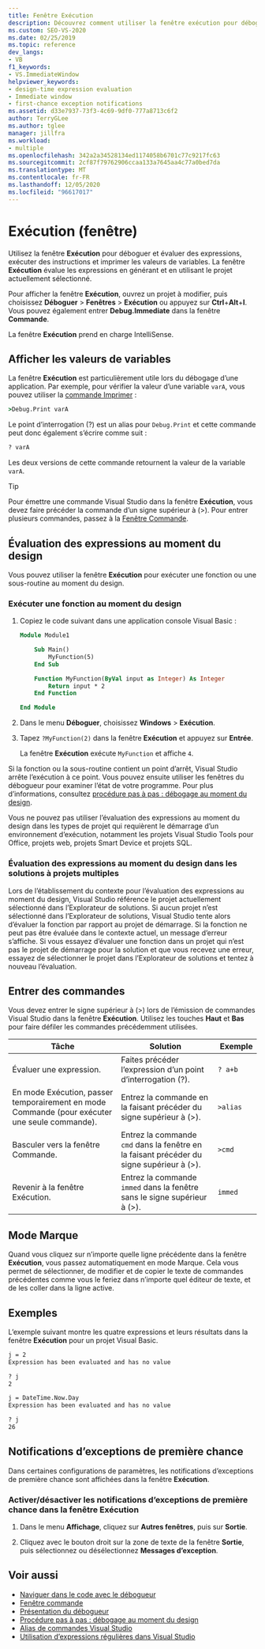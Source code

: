 ```yaml
---
title: Fenêtre Exécution
description: Découvrez comment utiliser la fenêtre exécution pour déboguer et évaluer des expressions, exécuter des instructions et imprimer des valeurs de variables.
ms.custom: SEO-VS-2020
ms.date: 02/25/2019
ms.topic: reference
dev_langs:
- VB
f1_keywords:
- VS.ImmediateWindow
helpviewer_keywords:
- design-time expression evaluation
- Immediate window
- first-chance exception notifications
ms.assetid: d33e7937-73f3-4c69-9df0-777a8713c6f2
author: TerryGLee
ms.author: tglee
manager: jillfra
ms.workload:
- multiple
ms.openlocfilehash: 342a2a34528134ed1174058b6701c77c9217fc63
ms.sourcegitcommit: 2cf87f79762906ccaa133a7645aa4c77a0bed7da
ms.translationtype: MT
ms.contentlocale: fr-FR
ms.lasthandoff: 12/05/2020
ms.locfileid: "96617017"
---
```

# <a name="immediate-window"></a>Exécution (fenêtre)

Utilisez la fenêtre **Exécution** pour déboguer et évaluer des expressions, exécuter des instructions et imprimer les valeurs de variables. La fenêtre **Exécution** évalue les expressions en générant et en utilisant le projet actuellement sélectionné.

Pour afficher la fenêtre **Exécution**, ouvrez un projet à modifier, puis choisissez **Déboguer** > **Fenêtres** > **Exécution** ou appuyez sur **Ctrl**+**Alt**+**I**. Vous pouvez également entrer **Debug.Immediate** dans la fenêtre **Commande**.

La fenêtre **Exécution** prend en charge IntelliSense.

## <a name="display-the-values-of-variables"></a>Afficher les valeurs de variables

La fenêtre **Exécution** est particulièrement utile lors du débogage d’une application. Par exemple, pour vérifier la valeur d’une variable `varA`, vous pouvez utiliser la [commande Imprimer](../../ide/reference/print-command.md) :

```cmd
>Debug.Print varA
```

Le point d’interrogation (?) est un alias pour `Debug.Print` et cette commande peut donc également s’écrire comme suit :

```cmd
? varA
```

Les deux versions de cette commande retournent la valeur de la variable `varA`.

> [!TIP]
> Pour émettre une commande Visual Studio dans la fenêtre **Exécution**, vous devez faire précéder la commande d’un signe supérieur à (>). Pour entrer plusieurs commandes, passez à la [Fenêtre Commande](command-window.md).

## <a name="design-time-expression-evaluation"></a>Évaluation des expressions au moment du design

Vous pouvez utiliser la fenêtre **Exécution** pour exécuter une fonction ou une sous-routine au moment du design.

### <a name="execute-a-function-at-design-time"></a>Exécuter une fonction au moment du design

1. Copiez le code suivant dans une application console Visual Basic :

   ```vb
   Module Module1

       Sub Main()
           MyFunction(5)
       End Sub

       Function MyFunction(ByVal input as Integer) As Integer
           Return input * 2
       End Function

   End Module
   ```

2. Dans le menu **Déboguer**, choisissez **Windows** > **Exécution**.

3. Tapez `?MyFunction(2)` dans la fenêtre **Exécution** et appuyez sur **Entrée**.

    La fenêtre **Exécution** exécute `MyFunction` et affiche `4`.

Si la fonction ou la sous-routine contient un point d’arrêt, Visual Studio arrête l’exécution à ce point. Vous pouvez ensuite utiliser les fenêtres du débogueur pour examiner l’état de votre programme. Pour plus d’informations, consultez [procédure pas à pas : débogage au moment du design](../../debugger/walkthrough-debugging-at-design-time.md).

Vous ne pouvez pas utiliser l’évaluation des expressions au moment du design dans les types de projet qui requièrent le démarrage d’un environnement d’exécution, notamment les projets Visual Studio Tools pour Office, projets web, projets Smart Device et projets SQL.

### <a name="design-time-expression-evaluation-in-multi-project-solutions"></a>Évaluation des expressions au moment du design dans les solutions à projets multiples

Lors de l’établissement du contexte pour l’évaluation des expressions au moment du design, Visual Studio référence le projet actuellement sélectionné dans l’Explorateur de solutions. Si aucun projet n’est sélectionné dans l’Explorateur de solutions, Visual Studio tente alors d’évaluer la fonction par rapport au projet de démarrage. Si la fonction ne peut pas être évaluée dans le contexte actuel, un message d’erreur s’affiche. Si vous essayez d’évaluer une fonction dans un projet qui n’est pas le projet de démarrage pour la solution et que vous recevez une erreur, essayez de sélectionner le projet dans l’Explorateur de solutions et tentez à nouveau l’évaluation.

## <a name="enter-commands"></a>Entrer des commandes

Vous devez entrer le signe supérieur à (>) lors de l’émission de commandes Visual Studio dans la fenêtre **Exécution**. Utilisez les touches **Haut** et **Bas** pour faire défiler les commandes précédemment utilisées.

|Tâche|Solution| Exemple|
|----------|--------------|-------------|
|Évaluer une expression.|Faites précéder l’expression d’un point d’interrogation (?).|`? a+b`|
|En mode Exécution, passer temporairement en mode Commande (pour exécuter une seule commande).|Entrez la commande en la faisant précéder du signe supérieur à (>).|`>alias`|
|Basculer vers la fenêtre Commande.|Entrez la commande `cmd` dans la fenêtre en la faisant précéder du signe supérieur à (>).|`>cmd`|
|Revenir à la fenêtre Exécution.|Entrez la commande `immed` dans la fenêtre sans le signe supérieur à (>).|`immed`|

## <a name="mark-mode"></a>Mode Marque

Quand vous cliquez sur n’importe quelle ligne précédente dans la fenêtre **Exécution**, vous passez automatiquement en mode Marque. Cela vous permet de sélectionner, de modifier et de copier le texte de commandes précédentes comme vous le feriez dans n’importe quel éditeur de texte, et de les coller dans la ligne active.

## <a name="examples"></a>Exemples

L’exemple suivant montre les quatre expressions et leurs résultats dans la fenêtre **Exécution** pour un projet Visual Basic.

```cmd
j = 2
Expression has been evaluated and has no value

? j
2

j = DateTime.Now.Day
Expression has been evaluated and has no value

? j
26
```

## <a name="first-chance-exception-notifications"></a>Notifications d’exceptions de première chance

Dans certaines configurations de paramètres, les notifications d’exceptions de première chance sont affichées dans la fenêtre **Exécution**.

### <a name="toggle-first-chance-exception-notifications-in-the-immediate-window"></a>Activer/désactiver les notifications d’exceptions de première chance dans la fenêtre Exécution

1. Dans le menu **Affichage**, cliquez sur **Autres fenêtres**, puis sur **Sortie**.

2. Cliquez avec le bouton droit sur la zone de texte de la fenêtre **Sortie**, puis sélectionnez ou désélectionnez **Messages d’exception**.

## <a name="see-also"></a>Voir aussi

- [Naviguer dans le code avec le débogueur](../../debugger/navigating-through-code-with-the-debugger.md)
- [Fenêtre commande](../../ide/reference/command-window.md)
- [Présentation du débogueur](../../debugger/debugger-feature-tour.md)
- [Procédure pas à pas : débogage au moment du design](../../debugger/walkthrough-debugging-at-design-time.md)
- [Alias de commandes Visual Studio](../../ide/reference/visual-studio-command-aliases.md)
- [Utilisation d’expressions régulières dans Visual Studio](../../ide/using-regular-expressions-in-visual-studio.md)
